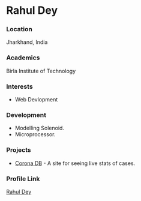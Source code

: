 # Rahul Dey

### Location

 Jharkhand, India

### Academics

Birla Institute of Technology

### Interests

- Web Devlopment

### Development

- Modelling Solenoid.
- Microprocessor.

### Projects

- [Corona DB](https://github.com/rahuldey613/Corona) - A site for seeing live stats of cases.

### Profile Link

[Rahul Dey](https://github.com/rahuldey613)
